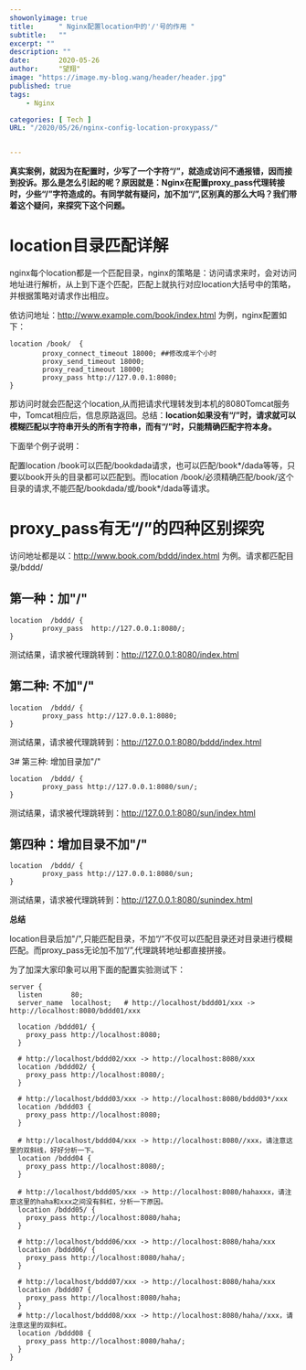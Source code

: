 ```yaml
---
showonlyimage: true
title:      " Nginx配置location中的'/'号的作用 "
subtitle:   ""
excerpt: ""
description: ""
date:       2020-05-26
author:     "望翔"
image: "https://image.my-blog.wang/header/header.jpg"
published: true
tags:
    - Nginx

categories: [ Tech ]
URL: "/2020/05/26/nginx-config-location-proxypass/"


---
```


**真实案例，就因为在配置时，少写了一个字符“/”，就造成访问不通报错，因而接到投诉。那么是怎么引起的呢？原因就是：Nginx在配置proxy_pass代理转接时，少些“/”字符造成的。有同学就有疑问，加不加“/”,区别真的那么大吗？我们带着这个疑问，来探究下这个问题。**

# location目录匹配详解

nginx每个location都是一个匹配目录，nginx的策略是：访问请求来时，会对访问地址进行解析，从上到下逐个匹配，匹配上就执行对应location大括号中的策略，并根据策略对请求作出相应。

依访问地址：http://www.example.com/book/index.html 为例，nginx配置如下：

```
location /book/  {                    
		proxy_connect_timeout 18000; ##修改成半个小时                        
		proxy_send_timeout 18000;                    
		proxy_read_timeout 18000;                    
		proxy_pass http://127.0.0.1:8080;        
}
```

那访问时就会匹配这个location,从而把请求代理转发到本机的8080Tomcat服务中，Tomcat相应后，信息原路返回。总结：**location如果没有“/”时，请求就可以模糊匹配以字符串开头的所有字符串，而有“/”时，只能精确匹配字符本身。**

下面举个例子说明：

 配置location /book可以匹配/bookdada请求，也可以匹配/book\*/dada等等，只要以book开头的目录都可以匹配到。而location /book/必须精确匹配/book/这个目录的请求,不能匹配/bookdada/或/book\*/dada等请求。

# proxy_pass有无“/”的四种区别探究

访问地址都是以：http://www.book.com/bddd/index.html 为例。请求都匹配目录/bddd/

## 第一种：加"/"

```
location  /bddd/ {    
		proxy_pass  http://127.0.0.1:8080/;
}
```

测试结果，请求被代理跳转到：http://127.0.0.1:8080/index.html

## 第二种: 不加"/"

```
location  /bddd/ {            
		proxy_pass http://127.0.0.1:8080;
}
```

测试结果，请求被代理跳转到：http://127.0.0.1:8080/bddd/index.html



3# 第三种: 增加目录加"/"

```
location  /bddd/ {            
		proxy_pass http://127.0.0.1:8080/sun/;
}
```

测试结果，请求被代理跳转到：http://127.0.0.1:8080/sun/index.html

## 第四种：增加目录不加"/"

```
location  /bddd/ {    
		proxy_pass http://127.0.0.1:8080/sun;
}
```

测试结果，请求被代理跳转到：http://127.0.0.1:8080/sunindex.html

**总结**

location目录后加"/",只能匹配目录，不加“/”不仅可以匹配目录还对目录进行模糊匹配。而proxy_pass无论加不加“/”,代理跳转地址都直接拼接。

为了加深大家印象可以用下面的配置实验测试下：

```
server {   
  listen       80;   
  server_name  localhost;   # http://localhost/bddd01/xxx -> http://localhost:8080/bddd01/xxx

  location /bddd01/ {           
    proxy_pass http://localhost:8080;   
  }

  # http://localhost/bddd02/xxx -> http://localhost:8080/xxx   
  location /bddd02/ {           
    proxy_pass http://localhost:8080/;    
  }

  # http://localhost/bddd03/xxx -> http://localhost:8080/bddd03*/xxx   
  location /bddd03 {           
    proxy_pass http://localhost:8080;   
  }
  
  # http://localhost/bddd04/xxx -> http://localhost:8080//xxx，请注意这里的双斜线，好好分析一下。
  location /bddd04 {           
    proxy_pass http://localhost:8080/;   
  }

  # http://localhost/bddd05/xxx -> http://localhost:8080/hahaxxx，请注意这里的haha和xxx之间没有斜杠，分析一下原因。
  location /bddd05/ {           
    proxy_pass http://localhost:8080/haha;    
  }

  # http://localhost/bddd06/xxx -> http://localhost:8080/haha/xxx   
  location /bddd06/ {           
    proxy_pass http://localhost:8080/haha/;   
  }

  # http://localhost/bddd07/xxx -> http://localhost:8080/haha/xxx   
  location /bddd07 {           
    proxy_pass http://localhost:8080/haha;   
  } 
  # http://localhost/bddd08/xxx -> http://localhost:8080/haha//xxx，请注意这里的双斜杠。
  location /bddd08 {           
    proxy_pass http://localhost:8080/haha/;   
  }
}
```
